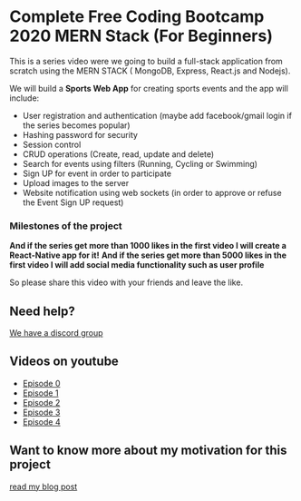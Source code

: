 # Complete Free Coding Bootcamp 2020 MERN Stack (For Beginners) 

This is a series video were we going to build a full-stack application from scratch using the MERN STACK ( MongoDB, Express, React.js and Nodejs).

We will build a <strong>Sports Web App</strong> for creating sports events and the app will include:

* User registration and authentication (maybe add facebook/gmail login if the series becomes popular) 
* Hashing password for security 
* Session control
* CRUD operations (Create, read, update and delete) 
* Search for events using filters (Running, Cycling or Swimming) 
* Sign UP for event in order to participate
* Upload images to the server
* Website notification using web sockets (in order to approve or refuse the Event Sign UP request) 

### Milestones of the project

<strong>And if the series get more than 1000 likes in the first video I will create a React-Native app for it!</strong>
<strong>And if the series get more than 5000 likes in the first video I will add social media functionality such as user profile</strong>


So please share this video with your friends and leave the like.

## Need help?
[We have a discord group](https://discord.gg/Ppdb7zd)

## Videos on youtube

* [Episode 0](https://www.youtube.com/watch?v=_kP5e9fi9yo)
* [Episode 1](https://www.youtube.com/watch?v=U3B2TdYMmmU)
* [Episode 2](https://www.youtube.com/watch?v=STbqBxgKD2I)
* [Episode 3](https://www.youtube.com/watch?v=73WRxi49Czo)
* [Episode 4](https://www.youtube.com/watch?v=T_3xUTF86L8)

## Want to know more about my motivation for this project
[read my blog post](http://italktech.io/mern-coding-bootcamp/)
